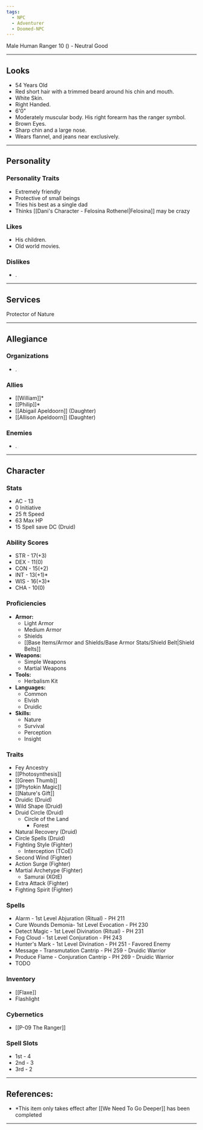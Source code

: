 ```yaml
---
tags:
  - NPC
  - Adventurer
  - Doomed-NPC
---
```

Male Human Ranger 10 () - Neutral Good 
****
## Looks
- 54 Years Old
- Red short hair with a trimmed beard around his chin and mouth. 
- White Skin.
- Right Handed.
- 6'0"
- Moderately muscular body. His right forearm has the ranger symbol.
- Brown Eyes.
- Sharp chin and a large nose.
- Wears flannel, and jeans near exclusively.
****
## Personality
### Personality Traits
- Extremely friendly
- Protective of small beings
- Tries his best as a single dad
- Thinks [[Dani's Character - Felosina Rothenel|Felosina]] may be crazy
### Likes
- His children.
- Old world movies.
### Dislikes
- .
****
## Services
Protector of Nature
****
## Allegiance
### Organizations
- .
### Allies
- [[William]]*
- [[Philip]]*
- [[Abigail Apeldoorn]] (Daughter)
- [[Allison Apeldoorn]] (Daughter)
### Enemies
- .
****
## Character
### Stats
- AC - 13
- 0 Initiative
- 25 ft Speed
- 63 Max HP
- 15 Spell save DC (Druid)
### Ability Scores
- STR - 17(+3)
- DEX - 11(0)
- CON - 15(+2)
- INT - 13(+1)*
- WIS - 16(+3)*
- CHA - 10(0)
### Proficiencies
- **Armor:**
	- Light Armor
	- Medium Armor
	- Shields
	- [[Base Items/Armor and Shields/Base Armor Stats/Shield Belt|Shield Belts]]
- **Weapons:**
	- Simple Weapons
	- Martial Weapons
- **Tools:**
	- Herbalism Kit
- **Languages:**
	- Common
	- Elvish
	- Druidic
- **Skills:**
	- Nature
	- Survival
	- Perception
	- Insight
### Traits
- Fey Ancestry
- [[Photosynthesis]]
- [[Green Thumb]]
- [[Phytokin Magic]]
- [[Nature's Gift]]
- Druidic (Druid)
- Wild Shape (Druid)
- Druid Circle (Druid)
	- Circle of the Land
		- Forest
- Natural Recovery (Druid)
- Circle Spells (Druid)
- Fighting Style (Fighter)
	- Interception (TCoE)
- Second Wind (Fighter)
- Action Surge (Fighter)
- Martial Archetype (Fighter)
	- Samurai (XGtE)
- Extra Attack (Fighter)
- Fighting Spirit (Fighter)
### Spells
- Alarm - 1st Level Abjuration (Ritual) - PH 211
- Cure Wounds Demonia- 1st Level Evocation - PH 230
- Detect Magic - 1st Level Divination (Ritual) - PH 231
- Fog Cloud - 1st Level Conjuration - PH 243
- Hunter's Mark - 1st Level Divination - PH 251 - Favored Enemy
- Message - Transmutation Cantrip - PH 259 - Druidic Warrior
- Produce Flame - Conjuration Cantrip - PH 269 - Druidic Warrior
- TODO
### Inventory
- [[Flaxe]]
- Flashlight
### Cybernetics
- [[P-09 The Ranger]]
### Spell Slots
- 1st - 4
- 2nd - 3
- 3rd - 2
****
## References:
- \*This item only takes effect after [[We Need To Go Deeper]] has been completed
****